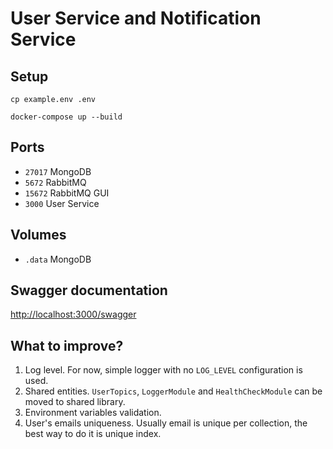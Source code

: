 # User Service and Notification Service

## Setup
```
cp example.env .env

docker-compose up --build
```

## Ports
- `27017` MongoDB
- `5672` RabbitMQ
- `15672` RabbitMQ GUI
- `3000` User Service

## Volumes
- `.data` MongoDB

## Swagger documentation
[http://localhost:3000/swagger](http://localhost:3000/swagger)

## What to improve?
1. Log level. For now, simple logger with no `LOG_LEVEL` configuration is used.
2. Shared entities. `UserTopics`, `LoggerModule` and `HealthCheckModule` can be moved to shared library.
3. Environment variables validation.
4. User's emails uniqueness. Usually email is unique per collection, the best way to do it is unique index.
